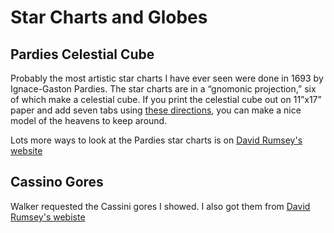 Star Charts and Globes
======================

Pardies Celestial Cube
----------------------

Probably the most artistic star charts I have ever seen were done in 1693 by Ignace-Gaston Pardies. The star charts are in a &ldquo;gnomonic projection,&rdquo; six of which make a celestial cube. If you print the celestial cube out on 11&rdquo;x17&rdquo; paper and add seven tabs using [these directions](./PardiesCelestialCubeDirections.pdf), you can make a nice model of the heavens to keep around.

Lots more ways to look at the Pardies star charts is on [David Rumsey's website](https://www.davidrumsey.com/blog/2012/8/21/mapping-the-heavens-in-1693)

Cassino Gores
-------------

Walker requested the Cassini gores I showed. I also got them from [David Rumsey's webiste](https://www.davidrumsey.com/blog/2009/9/7/cassini-terrestrial-and-celestial-globes-1790)
